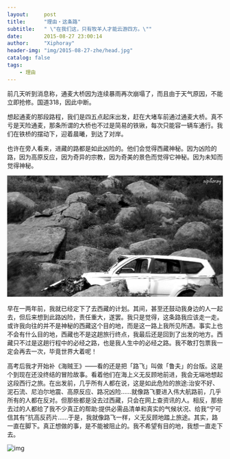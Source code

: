 ```yaml
---
layout:     post
title:      "理由・这条路"
subtitle:   " \"在我们这，只有牧羊人才能云游四方。\"" 
date:       2015-08-27 23:00:14
author:     "Xiphoray"
header-img: "img/2015-08-27-zhe/head.jpg"
catalog: false
tags:     
    - 理由
---
```




前几天听到消息称，通麦大桥因为连续暴雨再次崩塌了，而且由于天气原因，不能立即抢修。国道318，因此中断。

想起通麦的那段路程，我们是四五点起床出发，赶在大堵车前通过通麦大桥。真不亏是天险通麦，那条所谓的大桥也不过是简易的铁锹，每次只能容一辆车通行。我们在铁桥的摆动下，迎着晨曦，到达了对岸。

也许在旁人看来，进藏的路都是如此凶险的。他们会觉得西藏神秘。因为凶险的路，因为高原反应，因为奇异的宗教，因为奇美的景色而觉得它神秘。因为未知而觉得神秘。

![img](/img/2015-08-27-zhe/1.jpg)

早在一两年前，我就已经定下了去西藏的计划。其间，甚至还鼓动我身边的人一起去，但后来想到此路凶险，责任重大，遂罢。我只是觉得，这条路我应该走一走。或许我向往的并不是神秘的西藏这个目的地，而是这一路上我所见所遇。事实上也不会有什么目的地，西藏也不是这趟旅行终点，我最后还是回到了出发的地方。西藏只不过是这趟行程中的必经之路，也是我人生中的必经之路。我不敢打包票我一定会再去一次，毕竟世界大着呢！

高考后我才开始补《海贼王》——看的还是把「路飞」叫做「鲁夫」的台版。这是个到现在还没终结的冒险故事。看着他们在海上义无反顾地前进，我会无端地想起这段西行之旅。在出发前，几乎所有人都在说，这是如此危险的旅途:治安不好、泥石流、尼泊尔地震、高原反应、路况凶险……就像路飞要进入伟大航路前，几乎所有的人都在反对。但那些都是没去过西藏，只会在网上查资讯的人。相反，那些去过的人都给了我不少真正的帮助:提供必需品清单和真实的气候状况、给我“宁可信其有”抗高反药片……于是，我就像路飞一样，义无反顾地踏上旅途。其实，路一直在脚下。真正想做的事，是不能被阻止的。我不希望有目的地，我想一直走下去。

![img](/img/2015-08-27-zhe/2.jpg)
